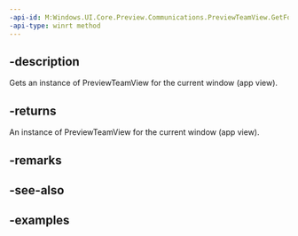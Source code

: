 ```yaml
---
-api-id: M:Windows.UI.Core.Preview.Communications.PreviewTeamView.GetForCurrentView
-api-type: winrt method
---
```


## -description

Gets an instance of PreviewTeamView for the current window (app view).

## -returns

An instance of PreviewTeamView for the current window (app view).

## -remarks

## -see-also

## -examples

